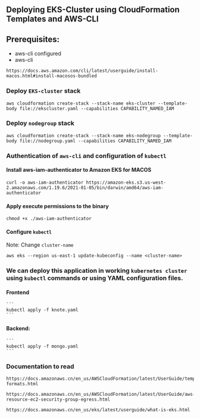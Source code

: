 ## Deploying EKS-Cluster using CloudFormation Templates and AWS-CLI 

## Prerequisites:
- aws-cli configured
- aws-cli 
```
https://docs.aws.amazon.com/cli/latest/userguide/install-macos.html#install-macosos-bundled
```

### Deploy ```EKS-cluster``` stack
    
```    
aws cloudformation create-stack --stack-name eks-cluster --template-body file://ekscluster.yaml --capabilities CAPABILITY_NAMED_IAM
```

### Deploy ```nodegroup``` stack

```
aws cloudformation create-stack --stack-name eks-nodegroup --template-body file://nodegroup.yaml --capabilities CAPABILITY_NAMED_IAM
```


### Authentication of ```aws-cli``` and configuration of ```kubectl``` 

####  Install aws-iam-authenticator to Amazon EKS for MACOS

```
curl -o aws-iam-authenticator https://amazon-eks.s3.us-west-2.amazonaws.com/1.19.6/2021-01-05/bin/darwin/amd64/aws-iam-authenticator
```
  
####  Apply execute permissions to the binary
```
chmod +x ./aws-iam-authenticator
```

#### Configure ```kubectl```

Note: Change ```cluster-name```

```
aws eks --region us-east-1 update-kubeconfig --name <cluster-name>
```

### We can deploy this application in working ```kubernetes cluster``` using ```kubectl``` commands or using YAML configuration files. ###


  #### Frontend ###

    ```
    kubectl apply -f knote.yaml
    ```

  #### Backend: ###

    ```
    kubectl apply -f mongo.yaml
    ```

### Documentation to read ##

  ```
  https://docs.amazonaws.cn/en_us/AWSCloudFormation/latest/UserGuide/template-formats.html
  ```

  ```
  https://docs.amazonaws.cn/en_us/AWSCloudFormation/latest/UserGuide/aws-resource-ec2-security-group-egress.html
  ```

  ```
  https://docs.amazonaws.cn/en_us/eks/latest/userguide/what-is-eks.html
  ```